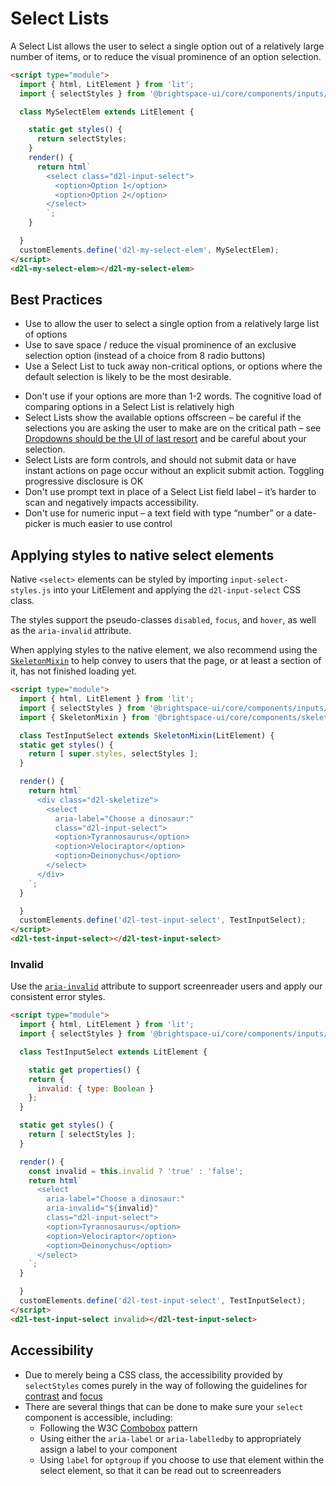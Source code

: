 # Select Lists

A Select List allows the user to select a single option out of a relatively large number of items, or to reduce the visual prominence of an option selection.

<!-- docs: demo -->
```html
<script type="module">
  import { html, LitElement } from 'lit';
  import { selectStyles } from '@brightspace-ui/core/components/inputs/input-select-styles.js';

  class MySelectElem extends LitElement {

    static get styles() {
      return selectStyles;
    }
    render() {
      return html`
        <select class="d2l-input-select">
          <option>Option 1</option>
          <option>Option 2</option>
        </select>
        `;
    }

  }
  customElements.define('d2l-my-select-elem', MySelectElem);
</script>
<d2l-my-select-elem></d2l-my-select-elem>
```

## Best Practices
<!-- docs: start best practices -->
<!-- docs: start dos -->
* Use to allow the user to select a single option from a relatively large list of options
* Use to save space / reduce the visual prominence of an exclusive selection option (instead of a choice from 8 radio buttons)
* Use a Select List to tuck away non-critical options, or options where the default selection is likely to be the most desirable.
<!-- docs: end dos -->

<!-- docs: start donts -->
* Don't use if your options are more than 1-2 words. The cognitive load of comparing options in a Select List is relatively high
* Select Lists show the available options offscreen – be careful if the selections you are asking the user to make are on the critical path – see [Dropdowns should be the UI of last resort](https://www.lukew.com/ff/entry.asp?1950) and be careful about your selection.
* Select Lists are form controls, and should not submit data or have instant actions on page occur without an explicit submit action.
Toggling progressive disclosure is OK
* Don't use prompt text in place of a Select List field label – it’s harder to scan and negatively impacts accessibility.
* Don't use for numeric input – a text field with type “number” or a date-picker is much easier to use control
<!-- docs: end donts -->
<!-- docs: end best practices -->

## Applying styles to native select elements

Native `<select>` elements can be styled by importing `input-select-styles.js` into your LitElement and applying the `d2l-input-select` CSS class.

The styles support the pseudo-classes `disabled`, `focus`, and `hover`, as well as the `aria-invalid` attribute.

When applying styles to the native element, we also recommend using the [`SkeletonMixin`](https://github.com/BrightspaceUI/core/tree/main/components/skeleton) to help convey to users that the page, or at least a section of it, has not finished loading yet.

<!-- docs: demo code name:d2l-test-input-select -->
```html
<script type="module">
  import { html, LitElement } from 'lit';
  import { selectStyles } from '@brightspace-ui/core/components/inputs/input-select-styles.js';
  import { SkeletonMixin } from '@brightspace-ui/core/components/skeleton/skeleton-mixin.js';

  class TestInputSelect extends SkeletonMixin(LitElement) {
  static get styles() {
    return [ super.styles, selectStyles ];
  }

  render() {
    return html`
      <div class="d2l-skeletize">
        <select
          aria-label="Choose a dinosaur:"
          class="d2l-input-select">
          <option>Tyrannosaurus</option>
          <option>Velociraptor</option>
          <option>Deinonychus</option>
        </select>
      </div>
    `;
  }

  }
  customElements.define('d2l-test-input-select', TestInputSelect);
</script>
<d2l-test-input-select></d2l-test-input-select>
```

### Invalid

Use the [`aria-invalid`](https://developer.mozilla.org/en-US/docs/Web/Accessibility/ARIA/Attributes/aria-invalid) attribute to support screenreader users and apply our consistent error styles.

<!-- docs: demo -->
```html
<script type="module">
  import { html, LitElement } from 'lit';
  import { selectStyles } from '@brightspace-ui/core/components/inputs/input-select-styles.js';

  class TestInputSelect extends LitElement {

    static get properties() {
    return {
      invalid: { type: Boolean }
    };
  }

  static get styles() {
    return [ selectStyles ];
  }

  render() {
    const invalid = this.invalid ? 'true' : 'false';
    return html`
      <select
        aria-label="Choose a dinosaur:"
        aria-invalid="${invalid}"
        class="d2l-input-select">
        <option>Tyrannosaurus</option>
        <option>Velociraptor</option>
        <option>Deinonychus</option>
      </select>
    `;
  }

  }
  customElements.define('d2l-test-input-select', TestInputSelect);
</script>
<d2l-test-input-select invalid></d2l-test-input-select>
```

## Accessibility

- Due to merely being a CSS class, the accessibility provided by `selectStyles` comes purely in the way of following the guidelines for [contrast](https://www.w3.org/WAI/WCAG21/Understanding/contrast-minimum.html) and [focus](https://www.w3.org/WAI/WCAG21/Understanding/focus-visible.html)
- There are several things that can be done to make sure your `select` component is accessible, including:
  - Following the W3C [Combobox](https://www.w3.org/WAI/ARIA/apg/patterns/combobox/) pattern
  - Using either the `aria-label` or `aria-labelledby` to appropriately assign a label to your component
  - Using `label` for `optgroup` if you choose to use that element within the select element, so that it can be read out to screenreaders

